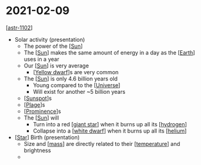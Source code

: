 # 2021-02-09

[[astr-1102]]

- Solar activity (presentation)
  - The power of the [[Sun]]
  - The [[Sun]] makes the same amount of energy in a day as the [[Earth]] uses in a year
  - Our [[Sun]] is very average
    - [[Yellow dwarf]]s are very common
  - The [[Sun]] is only 4.6 billion years old
    - Young compared to the [[Universe]]
    - Will exist for another ~5 billion years
  - [[Sunspot]]s
  - [[Plage]]s
  - [[Prominence]]s
  - The [[Sun]] will
    - Turn into a red [[giant star]] when it burns up all its [[hydrogen]]
    - Collapse into a [[white dwarf]] when it burns up all its [[helium]]
- [[Star]] Birth (presentation)
  - Size and [[mass]] are directly related to their [[temperature]] and brightness
  - 

[//begin]: # "Autogenerated link references for markdown compatibility"
[astr-1102]: astr-1102 "ASTR 1102 - Intro to Stars and Galaxies"
[Sun]: sun "Sun"
[Earth]: earth "Earth 🜨"
[Yellow dwarf]: yellow-dwarf "Yellow Dwarf"
[Universe]: universe "Universe"
[Sunspot]: sunspot "Sunspot"
[Plage]: plage "Plage"
[Prominence]: prominence "Prominence"
[giant star]: giant-star "Giant Star"
[hydrogen]: hydrogen "Hydrogen"
[white dwarf]: white-dwarf "White Dwarf"
[helium]: helium "Helium"
[Star]: star "Star"
[mass]: mass "Mass"
[temperature]: temperature "Temperature"
[//end]: # "Autogenerated link references"